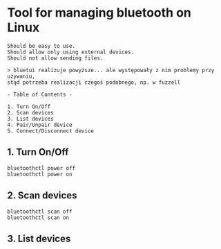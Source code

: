 # Tool for managing bluetooth on Linux

```
Should be easy to use.
Should allow only using external devices.
Should not allow sending files.

> bluetui realizuje powyższe... ale występowały z nim problemy przy używaniu,
stąd potrzeba realizacji czegoś podobnego, np. w fuzzell
```


```
- Table of Contents -

1. Turn On/Off
2. Scan devices
3. List devices
4. Pair/Unpair device
5. Connect/Disconnect device

```

## 1. Turn On/Off

```
bluetoothctl power off
bluetoothctl power on
```

## 2. Scan devices

```
bluetoothctl scan off
bluetoothctl scan on
```

## 3. List devices

```

```
